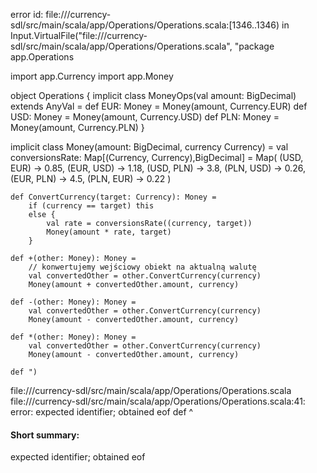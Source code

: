 error id: file://<WORKSPACE>/currency-sdl/src/main/scala/app/Operations/Operations.scala:[1346..1346) in Input.VirtualFile("file://<WORKSPACE>/currency-sdl/src/main/scala/app/Operations/Operations.scala", "package app.Operations


import app.Currency
import app.Money

object Operations {
    implicit class MoneyOps(val amount: BigDecimal) extends AnyVal =
        def EUR: Money = Money(amount, Currency.EUR)
        def USD: Money = Money(amount, Currency.USD)
        def PLN: Money = Money(amount, Currency.PLN)
}

implicit class Money(amount: BigDecimal, currency Currency) =
    val conversionsRate: Map[(Currency, Currency),BigDecimal] = Map(
        (USD, EUR) -> 0.85, (EUR, USD) -> 1.18,
        (USD, PLN) -> 3.8,  (PLN, USD) -> 0.26,
        (EUR, PLN) -> 4.5,  (PLN, EUR) -> 0.22
    )

    def ConvertCurrency(target: Currency): Money =
        if (currency == target) this
        else {
            val rate = conversionsRate((currency, target))
            Money(amount * rate, target)
        }
    
    def +(other: Money): Money =
        // konwertujemy wejściowy obiekt na aktualną walutę
        val convertedOther = other.ConvertCurrency(currency)
        Money(amount + convertedOther.amount, currency)
    
    def -(other: Money): Money =
        val convertedOther = other.ConvertCurrency(currency)
        Money(amount - convertedOther.amount, currency)
    
    def *(other: Money): Money =
        val convertedOther = other.ConvertCurrency(currency)
        Money(amount - convertedOther.amount, currency)
    
    def ")
file://<WORKSPACE>/currency-sdl/src/main/scala/app/Operations/Operations.scala
file://<WORKSPACE>/currency-sdl/src/main/scala/app/Operations/Operations.scala:41: error: expected identifier; obtained eof
    def 
        ^
#### Short summary: 

expected identifier; obtained eof